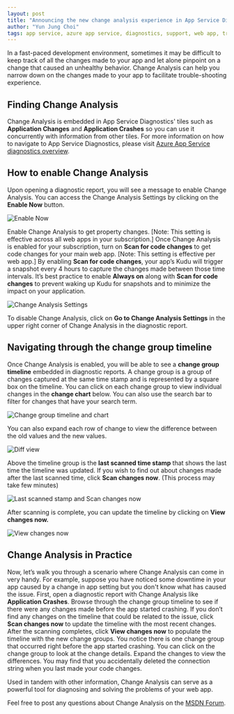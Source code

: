 ```yaml
---
layout: post
title: "Announcing the new change analysis experience in App Service Diagnostics"
author: "Yun Jung Choi"
tags: app service, azure app service, diagnostics, support, web app, troubleshooting, self-help
---
```


In a fast-paced development environment, sometimes it may be difficult to keep track of all the changes made to your app and let alone pinpoint on a change that caused an unhealthy behavior. Change Analysis can help you narrow down on the changes made to your app to facilitate trouble-shooting experience.

## Finding Change Analysis

Change Analysis is embedded in App Service Diagnostics' tiles such as **Application Changes** and **Application Crashes** so you can use it concurrently with information from other tiles. For more information on how to navigate to App Service Diagnostics, please visit [Azure App Service diagnostics overview](https://docs.microsoft.com/en-us/azure/app-service/overview-diagnostics).

## How to enable Change Analysis

Upon opening a diagnostic report, you will see a message to enable Change Analysis. You can access the Change Analysis Settings by clicking on the **Enable Now** button.

![Enable Now]({{site.baseurl}}/media/2019/05/enablenow10.png)

Enable Change Analysis to get property changes. [Note: This setting is effective across all web apps in your subscription.] Once Change Analysis is enabled for your subscription, turn on **Scan for code changes** to get code changes for your main web app. [Note: This setting is effective per web app.] By enabling **Scan for code changes**, your app’s Kudu will trigger a snapshot every 4 hours to capture the changes made between those time intervals. It’s best practice to enable **Always on** along with **Scan for code changes** to prevent waking up Kudu for snapshots and to minimize the impact on your application.

![Change Analysis Settings]({{site.baseurl}}/media/2019/05/changeanalysissettings11.png)

To disable Change Analysis, click on **Go to Change Analysis Settings** in the upper right corner of Change Analysis in the diagnostic report.

## Navigating through the change group timeline

Once Change Analysis is enabled, you will be able to see a **change group timeline** embedded in diagnostic reports. A change group is a group of changes captured at the same time stamp and is represented by a square box on the timeline. You can click on each change group to view individual changes in the **change chart** below. You can also use the search bar to filter for changes that have your search term.

![Change group timeline and chart]({{site.baseurl}}/media/2019/05/changegrouptimelineandchart12.png)

You can also expand each row of change to view the difference between the old values and the new values.

![Diff view]({{site.baseurl}}/media/2019/05/diffview13.png)

Above the timeline group is the **last scanned time stamp** that shows the last time the timeline was updated. If you wish to find out about changes made after the last scanned time, click **Scan changes now**. (This process may take few minutes)

![Last scanned stamp and Scan changes now]({{site.baseurl}}/media/2019/05/lastscannedstampandscanchangesnow14.png)

After scanning is complete, you can update the timeline by clicking on **View changes now.**

![View changes now]({{site.baseurl}}/media/2019/05/viewchangesnow15.png)

## Change Analysis in Practice

Now, let’s walk you through a scenario where Change Analysis can come in very handy. For example, suppose you have noticed some downtime in your app caused by a change in app setting but you don't know what has caused the issue. First, open a diagnostic report with Change Analysis like **Application Crashes**. Browse through the change group timeline to see if there were any changes made before the app started crashing. If you don’t find any changes on the timeline that could be related to the issue, click **Scan changes now** to update the timeline with the most recent changes. After the scanning completes, click **View changes now** to populate the timeline with the new change groups. You notice there is one change group that occurred right before the app started crashing. You can click on the change group to look at the change details. Expand the changes to view the differences. You may find that you accidentally deleted the connection string when you last made your code changes.  

Used in tandem with other information, Change Analysis can serve as a powerful tool for diagnosing and solving the problems of your web app.

Feel free to post any questions about Change Analysis on the [MSDN Forum](https://social.msdn.microsoft.com/forums/azure/en-US/home?forum=windowsazurewebsitespreview).